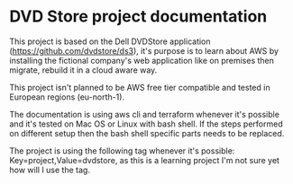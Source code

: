 # DVD Store project documentation

This project is based on the Dell DVDStore application (<https://github.com/dvdstore/ds3>), it's purpose is to learn about AWS by installing the fictional company's web application like on premises then  migrate, rebuild it in a cloud aware way.

This project isn't planned to be AWS free tier compatible and tested in European regions (eu-north-1).

The documentation is using aws cli and terraform whenever it's possible and it's tested on Mac OS or Linux with bash shell. If the steps performed on different setup then the bash shell specific parts needs to be replaced.

The project is using the following tag whenever it's possible: Key=project,Value=dvdstore, as this is a learning project I'm not sure yet how will I use the tag.
